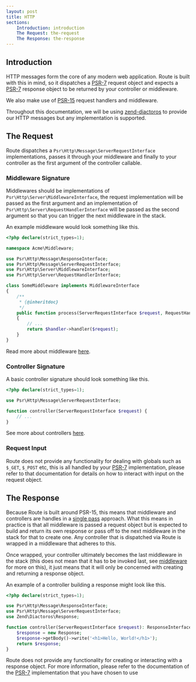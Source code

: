 ```yaml
---
layout: post
title: HTTP
sections:
    Introduction: introduction
    The Request: the-request
    The Response: the-response
---
```

## Introduction

HTTP messages form the core of any modern web application. Route is built with this in mind, so it dispatches a [PSR-7](https://www.php-fig.org/psr/psr-7/) request object and expects a [PSR-7](https://www.php-fig.org/psr/psr-7/) response object to be returned by your controller or middleware.

We also make use of [PSR-15](https://www.php-fig.org/psr/psr-15/) request handlers and middleware.

Throughout this documentation, we will be using [zend-diactoros](https://zendframework.github.io/zend-diactoros/) to provide our HTTP messages but any implementation is supported.

## The Request

Route dispatches a `Psr\Http\Message\ServerRequestInterface` implementations, passes it through your middleware and finally to your controller as the first argument of the controller callable.

### Middleware Signature

Middlewares should be implementations of `Psr\Http\Server\MiddlewareInterface`, the request implementation will be passed as the first argument and an implementation of `Psr\Http\Server\RequestHandlerInterface` will be passed as the second argument so that you can trigger the next middleware in the stack.

An example middleware would look something like this.

~~~php
<?php declare(strict_types=1);

namespace Acme\Middleware;

use Psr\Http\Message\ResponseInterface;
use Psr\Http\Message\ServerRequestInterface;
use Psr\Http\Server\MiddlewareInterface;
use Psr\Http\Server\RequestHandlerInterface;

class SomeMiddleware implements MiddlewareInterface
{
    /**
     * {@inheritdoc}
     */
    public function process(ServerRequestInterface $request, RequestHandlerInterface $handler): ResponseInterface
    {
        // ...
        return $handler->handler($request);
    }
}
~~~

Read more about middleware [here](/4.x/middleware).

### Controller Signature

A basic controller signature should look something like this.

~~~php
<?php declare(strict_types=1);

use Psr\Http\Message\ServerRequestInterface;

function controller(ServerRequestInterface $request) {
    // ...
}
~~~

See more about controllers [here](/4.x/controllers).

### Request Input

Route does not provide any functionality for dealing with globals such as `$_GET`, `$_POST` etc, this is all handled by your [PSR-7](https://www.php-fig.org/psr/psr-7/) implementation, please refer to that documentation for details on how to interact with input on the request object.

## The Response

Because Route is built around PSR-15, this means that middleware and controllers are handles in a [single pass](https://www.php-fig.org/psr/psr-15/meta/#52-single-pass-lambda) approach. What this means in practice is that all middleware is passed a request object but is expected to build and return its own response or pass off to the next middleware in the stack for that to create one. Any controller that is dispatched via Route is wrapped in a middleware that adheres to this.

Once wrapped, your controller ultimately becomes the last middleware in the stack (this does not mean that it has to be invoked last, see [middleware](/4.x/middleware) for more on this), it just means that it will only be concerned with creating and returning a response object.

An example of a controller building a response might look like this.

~~~php
<?php declare(strict_types=1);

use Psr\Http\Message\ResponseInterface;
use Psr\Http\Message\ServerRequestInterface;
use Zend\Diactoros\Response;

function controller(ServerRequestInterface $request): ResponseInterface {
    $response = new Response;
    $response->getBody()->write('<h1>Hello, World!</h1>');
    return $response;
}
~~~

Route does not provide any functionality for creating or interacting with a response object. For more information, please refer to the documentation of the [PSR-7](https://www.php-fig.org/psr/psr-7/) implementation that you have chosen to use
